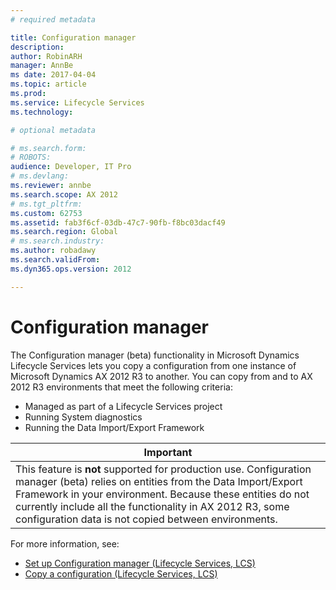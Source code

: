 ```yaml
---
# required metadata

title: Configuration manager
description: 
author: RobinARH
manager: AnnBe
ms date: 2017-04-04
ms.topic: article
ms.prod: 
ms.service: Lifecycle Services
ms.technology: 

# optional metadata

# ms.search.form: 
# ROBOTS: 
audience: Developer, IT Pro
# ms.devlang: 
ms.reviewer: annbe
ms.search.scope: AX 2012
# ms.tgt_pltfrm: 
ms.custom: 62753
ms.assetid: fab3f6cf-03db-47c7-90fb-f8bc03dacf49
ms.search.region: Global
# ms.search.industry: 
ms.author: robadawy
ms.search.validFrom: 
ms.dyn365.ops.version: 2012

---
```


# Configuration manager



The Configuration manager (beta) functionality in Microsoft Dynamics Lifecycle Services lets you copy a configuration from one instance of Microsoft Dynamics AX 2012 R3 to another. You can copy from and to AX 2012 R3 environments that meet the following criteria:
-   Managed as part of a Lifecycle Services project
-   Running System diagnostics
-   Running the Data Import/Export Framework

| **Important**                                                                                                                                                                                                                                                                                                     |
|-------------------------------------------------------------------------------------------------------------------------------------------------------------------------------------------------------------------------------------------------------------------------------------------------------------------|
| This feature is **not** supported for production use. Configuration manager (beta) relies on entities from the Data Import/Export Framework in your environment. Because these entities do not currently include all the functionality in AX 2012 R3, some configuration data is not copied between environments. |

For more information, see:
-   [Set up Configuration manager (Lifecycle Services, LCS)](set-up-configuration-manager-lcs.md)
-   [Copy a configuration (Lifecycle Services, LCS)](copy-configuration-lcs.md)



